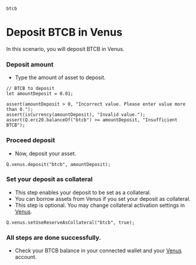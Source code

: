 ```meta-Currency
btcb
```

# Deposit BTCB in Venus

In this scenario, you will deposit BTCB in Venus.

### Deposit amount

- Type the amount of asset to deposit.

```input BTCB
// BTCB to deposit
let amountDeposit = 0.01;
```

```input-Verify
assert(amountDeposit > 0, "Incorrect value. Please enter value more than 0.");
assert(isCurrency(amountDeposit), "Invalid value.");
assert(Q.erc20.balanceOf("btcb") >= amountDeposit, "Insufficient BTCB");
```

### Proceed deposit

- Now, deposit your asset.

```taster
Q.venus.deposit("btcb", amountDeposit);
```

### Set your deposit as collateral

- This step enables your deposit to be set as a collateral.
- You can borrow assets from Venus if you set your deposit as collateral.
- This step is optional. You may change collateral activation settings in [Venus](https://app.venus.io/dashboard).

```taster
Q.venus.setUseReserveAsCollateral("btcb", true);
```

### All steps are done successfully.

- Check your BTCB balance in your connected wallet and your [Venus](https://app.venus.io/dashboard) account.

